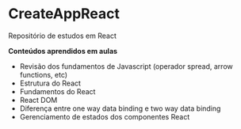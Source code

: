 # CreateAppReact
Repositório de estudos em React

**Conteúdos aprendidos em aulas**
  * Revisão dos fundamentos de Javascript (operador spread, arrow functions, etc)
  * Estrutura do React
  * Fundamentos do React 
  * React DOM
  * Diferença entre one way data binding e two way data binding
  * Gerenciamento de estados dos componentes React

